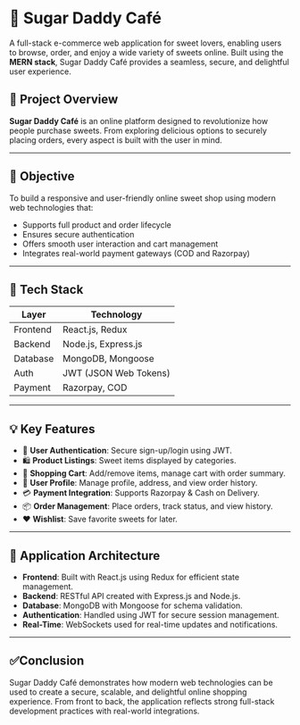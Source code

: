 # 🍰 Sugar Daddy Café

A full-stack e-commerce web application for sweet lovers, enabling users to browse, order, and enjoy a wide variety of sweets online. Built using the **MERN stack**, Sugar Daddy Café provides a seamless, secure, and delightful user experience.

## 📌 Project Overview

**Sugar Daddy Café** is an online platform designed to revolutionize how people purchase sweets. From exploring delicious options to securely placing orders, every aspect is built with the user in mind.

---

## 🎯 Objective

To build a responsive and user-friendly online sweet shop using modern web technologies that:
- Supports full product and order lifecycle
- Ensures secure authentication
- Offers smooth user interaction and cart management
- Integrates real-world payment gateways (COD and Razorpay)

---

## 🧱 Tech Stack

| Layer     | Technology           |
|-----------|----------------------|
| Frontend  | React.js, Redux      |
| Backend   | Node.js, Express.js  |
| Database  | MongoDB, Mongoose    |
| Auth      | JWT (JSON Web Tokens)|
| Payment   | Razorpay, COD        |

---

## 💡 Key Features

- 🔐 **User Authentication**: Secure sign-up/login using JWT.
- 🛍️ **Product Listings**: Sweet items displayed by categories.
- 🛒 **Shopping Cart**: Add/remove items, manage cart with order summary.
- 👤 **User Profile**: Manage profile, address, and view order history.
- 💳 **Payment Integration**: Supports Razorpay & Cash on Delivery.
- 📦 **Order Management**: Place orders, track status, and view history.
- ❤️ **Wishlist**: Save favorite sweets for later.

---

## 🧭 Application Architecture

- **Frontend**: Built with React.js using Redux for efficient state management.
- **Backend**: RESTful API created with Express.js and Node.js.
- **Database**: MongoDB with Mongoose for schema validation.
- **Authentication**: Handled using JWT for secure session management.
- **Real-Time**: WebSockets used for real-time updates and notifications.

---

## ✅Conclusion

Sugar Daddy Café demonstrates how modern web technologies can be used to create a secure, scalable, and delightful online shopping experience. From front to back, the application reflects strong full-stack development practices with real-world integrations.
